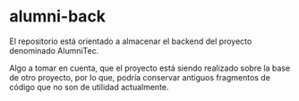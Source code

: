 # alumni-back

El repositorio está orientado a almacenar el backend del proyecto denominado AlumniTec.

Algo a tomar en cuenta, que el proyecto está siendo realizado sobre la base de otro proyecto, por lo que, podría conservar antiguos fragmentos de código que no son de utilidad actualmente.
